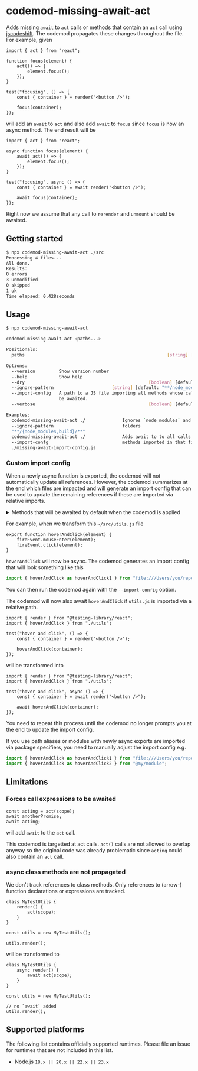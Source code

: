 # codemod-missing-await-act

Adds missing `await` to `act` calls or methods that contain an `act` call using [jscodeshift](https://github.com/facebook/jscodeshift).
The codemod propagates these changes throughout the file.
For example, given

```tsx
import { act } from "react";

function focus(element) {
	act(() => {
		element.focus();
	});
}

test("focusing", () => {
	const { container } = render("<button />");

	focus(container);
});
```

will add an `await` to `act` and also add `await` to `focus` since `focus` is now an async method.
The end result will be

```tsx
import { act } from "react";

async function focus(element) {
	await act(() => {
		element.focus();
	});
}

test("focusing", async () => {
	const { container } = await render("<button />");

	await focus(container);
});
```

Right now we assume that any call to `rerender` and `unmount` should be awaited.

## Getting started

```bash
$ npx codemod-missing-await-act ./src
Processing 4 files...
All done.
Results:
0 errors
3 unmodified
0 skipped
1 ok
Time elapsed: 0.428seconds
```

## Usage

```bash
$ npx codemod-missing-await-act

codemod-missing-await-act <paths...>

Positionals:
  paths                                                      [string] [required]

Options:
  --version         Show version number                                [boolean]
  --help            Show help                                          [boolean]
  --dry                                               [boolean] [default: false]
  --ignore-pattern                      [string] [default: "**/node_modules/**"]
  --import-config   A path to a JS file importing all methods whose calls should
                    be awaited.                                         [string]
  --verbose                                           [boolean] [default: false]

Examples:
  codemod-missing-await-act ./              Ignores `node_modules` and `build`
  --ignore-pattern                          folders
  "**/{node_modules,build}/**"
  codemod-missing-await-act ./              Adds await to to all calls of
  --import-confg                            methods imported in that file.
  ./missing-await-import-config.js
```

### Custom import config

When a newly async function is exported, the codemod will not automatically update all references.
However, the codemod summarizes at the end which files are impacted and will generate an import config that can be used to update the remaining references if these are imported via relative imports.

<details>
<summary>Methods that will be awaited by default when the codemod is applied</summary>

```js
// codemod-missing-await/default-import-config.js
// Import aliases have no effect on the codemod.
// They're only used to not cause JS Syntax errors in this file.
// The codemod will only consider the imported name.
import {
	act,
	cleanup,
	/**
	 * @includeMemberCalls
	 * e.g. fireEvent.click()
	 */
	fireEvent,
	render,
	renderHook,
} from "@testing-library/react";
import {
	act as act2,
	cleanup as cleanup2,
	/**
	 * @includeMemberCalls
	 * e.g. fireEvent.click()
	 */
	fireEvent as fireEvent2,
	render as render2,
	renderHook as renderHook2,
} from "@testing-library/react/pure";
import {
	act as act3,
	cleanup as cleanup3,
	/**
	 * @includeMemberCalls
	 * e.g. fireEvent.click()
	 */
	fireEvent as fireEvent3,
	render as render3,
	renderHook as renderHook3,
} from "@testing-library/react-native";
import {
	act as act4,
	cleanup as cleanup4,
	/**
	 * @includeMemberCalls
	 * e.g. fireEvent.click()
	 */
	fireEvent as fireEvent4,
	render as render4,
	renderHook as renderHook4,
} from "@testing-library/react-native/pure";
import { unstable_act } from "react";
import { act as ReactTestUtilsAct } from "react-dom/test-utils";
import { act as ReactTestRendererAct } from "react-test-renderer";
```

</details>

For example, when we transform this `~/src/utils.js` file

```tsx
export function hoverAndClick(element) {
	fireEvent.mouseEnter(element);
	fireEvent.click(element);
}
```

`hoverAndClick` will now be async.
The codemod generates an import config that will look something like this

```js
import { hoverAndClick as hoverAndClick1 } from "file:///Users/you/repo/src/utils.js";
```

You can then run the codemod again with the `--import-config` option.

The codemod will now also await `hoverAndClick` if `utils.js` is imported via a relative path.

```tsx
import { render } from "@testing-library/react";
import { hoverAndClick } from "./utils";

test("hover and click", () => {
	const { container } = render("<button />");

	hoverAndClick(container);
});
```

will be transformed into

```tsx
import { render } from "@testing-library/react";
import { hoverAndClick } from "./utils";

test("hover and click", async () => {
	const { container } = await render("<button />");

	await hoverAndClick(container);
});
```

You need to repeat this process until the codemod no longer prompts you at the end to update the import config.

If you use path aliases or modules with newly async exports are imported via package specifiers, you need to manually adjust the import config e.g.

```js
import { hoverAndClick as hoverAndClick1 } from "file:///Users/you/repo/src/utils.js";
import { hoverAndClick as hoverAndClick2 } from "@my/module";
```

## Limitations

### Forces call expressions to be awaited

```tsx
const acting = act(scope);
await anotherPromise;
await acting;
```

will add `await` to the `act` call.

This codemod is targetted at act calls.
`act()` calls are not allowed to overlap anyway so the original code was already problematic since `acting` could also contain an `act` call.

### async class methods are not propagated

We don't track references to class methods.
Only references to (arrow-) function declarations or expressions are tracked.

```tsx
class MyTestUtils {
	render() {
		act(scope);
	}
}

const utils = new MyTestUtils();

utils.render();
```

will be transformed to

```tsx
class MyTestUtils {
	async render() {
		await act(scope);
	}
}

const utils = new MyTestUtils();

// no `await` added
utils.render();
```

## Supported platforms

The following list contains officially supported runtimes.
Please file an issue for runtimes that are not included in this list.

<!-- #nodejs-suppport Should match CI test matrix -->

- Node.js `18.x || 20.x || 22.x || 23.x`
